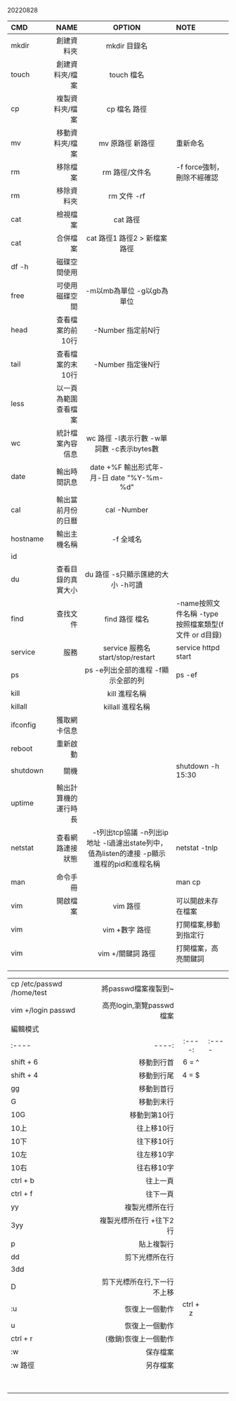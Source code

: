 
20220828

| CMD | NAME | OPTION | NOTE |  
| :----| ----: | :----: | :---- |  
| mkdir | 創建資料夾 | mkdir 目錄名 |  |  
| touch | 創建資料夾/檔案 | touch 檔名 |  |  
| cp | 複製資料夾/檔案 | cp 檔名 路徑 |  |  
| mv | 移動資料夾/檔案 | mv 原路徑 新路徑 | 重新命名 | 
| rm | 移除檔案 | rm 路徑/文件名 | -f force強制，刪除不經確認 |  
| rm | 移除資料夾 | rm 文件 -rf | |  
| cat | 檢視檔案 | cat 路徑 | |  
| cat | 合併檔案 | cat 路徑1 路徑2 > 新檔案路徑 | |   
| df -h | 磁碟空間使用 |  |  |  
| free | 可使用磁碟空間 | -m以mb為單位 -g以gb為單位 |  |  
| head | 查看檔案的前10行 | -Number 指定前N行 |  |  
| tail | 查看檔案的末10行 | -Number 指定後N行 |  |  
| less | 以一頁為範圍查看檔案 |  |  |  
| wc | 統計檔案內容信息 | wc 路徑 -l表示行數 -w單詞數 -c表示bytes數 |  |  
| date | 輸出時間訊息 | date +%F 輸出形式年-月-日 date "%Y-%m-%d" |  |  
| cal | 輸出當前月份的日曆 | cal -Number |  |  
| hostname | 輸出主機名稱 | -f 全域名 |  |  
| id |  |  |  |  
| du | 查看目錄的真實大小 | du 路徑 -s只顯示匯總的大小 -h可讀 |  |  
| find | 查找文件 | find 路徑 檔名 | -name按照文件名稱 -type按照檔案類型(f文件 or d目錄) |  
| service | 服務 | service 服務名 start/stop/restart | service httpd start |  
| ps |  | ps -e列出全部的進程 -f顯示全部的列 | ps -ef|qrep httpd |  
| kill |  | kill 進程名稱 |  |  
| killall |  | killall 進程名稱 |  |  
| ifconfig | 獲取網卡信息 |  |  |  
| reboot | 重新啟動 |  |  |  
| shutdown | 關機 |  | shutdown -h 15:30 |  
| uptime | 輸出計算機的運行時長 |  |  |  
| netstat | 查看網路連接狀態 |　-t列出tcp協議 -n列出ip地址 -l過濾出state列中，值為listen的連接 -p顯示進程的pid和進程名稱  | netstat -tnlp |  
| man | 命令手冊 |  | man cp |  
| vim | 開啟檔案 | vim 路徑 | 可以開啟未存在檔案 |  
| vim |  | vim +數字 路徑 | 打開檔案,移動到指定行 |  
| vim |  | vim +/關鍵詞 路徑 | 打開檔案，高亮關鍵詞 |  
|  |  |  |  |  
|  |  |  |  |  


|  |  |  |  |  
| :----| ----: | :----: | :---- |  
| cp /etc/passwd /home/test | 將passwd檔案複製到~ |  |  |  
| vim +/login passwd | 高亮login,瀏覽passwd檔案 |  |  |  
| 編輯模式 |  |  |  |  
| :----| ----: | :----: | :---- |  
| shift + 6 | 移動到行首 | 6 = ^ |  |  
| shift + 4 | 移動到行尾 | 4 = $ |  |  
| gg | 移動到首行 |  |  |  
| G | 移動到末行 |  |  |  
| 10G | 移動到第10行 |  |  |  
| 10上 | 往上移10行 |  |  |  
| 10下 | 往下移10行 |  |  |  
| 10左 | 往左移10字 |  |  |  
| 10右 | 往右移10字 |  |  |  
| ctrl + b | 往上一頁 |  |  |  
| ctrl + f | 往下一頁 |  |  |  
| yy | 複製光標所在行 |  |  |  
| 3yy | 複製光標所在行 +往下2行 |  |  |  
| p | 貼上複製行 |  |  |  
| dd | 剪下光標所在行 |  |  |  
| 3dd |  |  |  |  
| D | 剪下光標所在行,下一行不上移 |  |  |  
| :u | 恢復上一個動作 | ctrl + z |  |  
| u | 恢復上一個動作 |  |  |  
| ctrl + r | (撤銷)恢復上一個動作 |  |  |  
| :w | 保存檔案 |  |  |  
| :w 路徑 | 另存檔案 |  |  |  
|  |  |  |  |  
|  |  |  |  |  
|  |  |  |  |  
|  |  |  |  |  
|  |  |  |  |  
|  |  |  |  |  
|  |  |  |  |  
|  |  |  |  |  


